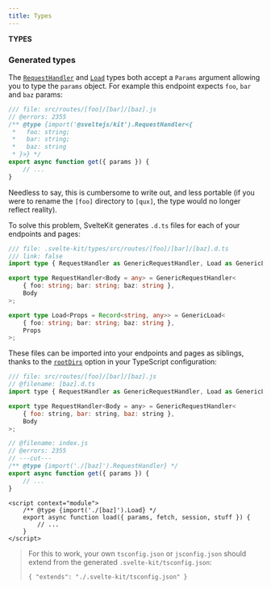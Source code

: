 ```yaml
---
title: Types
---
```


**TYPES**

### Generated types

The [`RequestHandler`](#sveltejs-kit-requesthandler) and [`Load`](#sveltejs-kit-load) types both accept a `Params` argument allowing you to type the `params` object. For example this endpoint expects `foo`, `bar` and `baz` params:

```js
/// file: src/routes/[foo]/[bar]/[baz].js
// @errors: 2355
/** @type {import('@sveltejs/kit').RequestHandler<{
 *   foo: string;
 *   bar: string;
 *   baz: string
 * }>} */
export async function get({ params }) {
	// ...
}
```

Needless to say, this is cumbersome to write out, and less portable (if you were to rename the `[foo]` directory to `[qux]`, the type would no longer reflect reality).

To solve this problem, SvelteKit generates `.d.ts` files for each of your endpoints and pages:

```ts
/// file: .svelte-kit/types/src/routes/[foo]/[bar]/[baz].d.ts
/// link: false
import type { RequestHandler as GenericRequestHandler, Load as GenericLoad } from '@sveltejs/kit';

export type RequestHandler<Body = any> = GenericRequestHandler<
	{ foo: string; bar: string; baz: string },
	Body
>;

export type Load<Props = Record<string, any>> = GenericLoad<
	{ foo: string; bar: string; baz: string },
	Props
>;
```

These files can be imported into your endpoints and pages as siblings, thanks to the [`rootDirs`](https://www.typescriptlang.org/tsconfig#rootDirs) option in your TypeScript configuration:

```js
/// file: src/routes/[foo]/[bar]/[baz].js
// @filename: [baz].d.ts
import type { RequestHandler as GenericRequestHandler, Load as GenericLoad } from '@sveltejs/kit';

export type RequestHandler<Body = any> = GenericRequestHandler<
	{ foo: string, bar: string, baz: string },
	Body
>;

// @filename: index.js
// @errors: 2355
// ---cut---
/** @type {import('./[baz]').RequestHandler} */
export async function get({ params }) {
	// ...
}
```

```svelte
<script context="module">
	/** @type {import('./[baz]').Load} */
	export async function load({ params, fetch, session, stuff }) {
		// ...
	}
</script>
```

> For this to work, your own `tsconfig.json` or `jsconfig.json` should extend from the generated `.svelte-kit/tsconfig.json`:
>
>     { "extends": "./.svelte-kit/tsconfig.json" }
